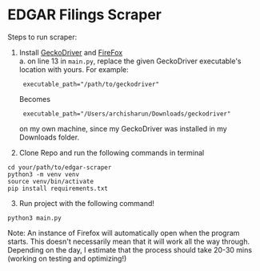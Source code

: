 # EDGAR Filings Scraper


Steps to run scraper:

1. Install [GeckoDriver](https://github.com/mozilla/geckodriver/releases) and [FireFox](https://www.mozilla.org/en-US/firefox/new/)\
  a. on line 13 in ```main.py```, replace the given GeckoDriver executable's location with yours. 
    For example:
    
     ```
      executable_path="/path/to/geckodriver"
     ```
      Becomes
     ```
      executable_path="/Users/archisharun/Downloads/geckodriver"
     ```
     on my own machine, since my GeckoDriver was installed in my Downloads folder.

2. Clone Repo and run the following commands in terminal

```
cd your/path/to/edgar-scraper
python3 -m venv venv
source venv/bin/activate
pip install requirements.txt
```
3. Run project with the following command! 
```
python3 main.py
```

Note: An instance of Firefox will automatically open when the program starts. This doesn't necessarily mean that it will work all the way through. Depending on the day, I estimate that the process should take 20-30 mins (working on testing and optimizing!)
